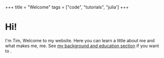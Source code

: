 +++
title = "Welcome"
tags = ["code", "tutorials", "julia']
+++

# Hi!
I'm Tim, Welcome to my website. Here you can learn a little about me and what makes me, me.
See [my background and education section](/getting-started) if you want to .